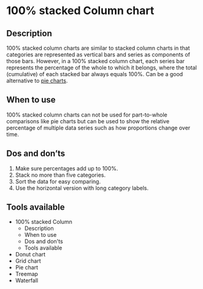 <!---
100% stacked Column - Part-to-a-whole content
-->

<!--- 100% stacked Column icon assets/img/part_to_a_whole/column_stacked_100perc_icon.svg --->
# 100% stacked Column chart

## Description

100% stacked column charts are similar to stacked column charts in that categories are represented as vertical bars and series as components of those bars. However, in a 100% stacked column chart, each series bar represents the percentage of the whole to which it belongs, where the total (cumulative) of each stacked bar always equals 100%. Can be a good alternative to [pie charts](#link-to-piechart).

## When to use

100% stacked column charts can not be used for part-to-whole comparisons like pie charts but can be used to show the relative percentage of multiple data series such as how proportions change over time.

## Dos and don’ts <!--- assets/img/part_to_a_whole/column_stacked_100perc_dosdonts_1.svg --->

1. Make sure percentages add up to 100%.
2. Stack no more than five categories.
3. Sort the data for easy comparing.
4. Use the horizontal version with long category labels.

## Tools available
<!--- Buttons with link to the different tools --->


<!---
Side bar 
-->
- 100% stacked Column
    - Description
    - When to use
    - Dos and don'ts
    - Tools available
- Donut chart
- Grid chart
- Pie chart
- Treemap
- Waterfall

